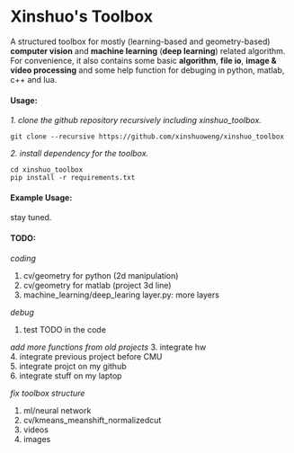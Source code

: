 # Xinshuo's Toolbox
A structured toolbox for mostly (learning-based and geometry-based) **computer vision** and **machine learning** (**deep learning**) related algorithm. For convenience, it also contains some basic **algorithm**, **file io**, **image & video processing** and some help function for debuging in python, matlab, c++ and lua.

#### Usage:

*1. clone the github repository recursively including xinshuo_toolbox.*
~~~shell
git clone --recursive https://github.com/xinshuoweng/xinshuo_toolbox
~~~

*2. install dependency for the toolbox.*
~~~shell
cd xinshuo_toolbox
pip install -r requirements.txt
~~~

#### Example Usage:

stay tuned.


#### TODO:

*coding*
1. cv/geometry for python (2d manipulation)<br>
2. cv/geometry for matlab (project 3d line)<br>
3. machine_learning/deep_learing layer.py: more layers<br>

*debug*
1. test TODO in the code<br>

*add more functions from old projects*
3. integrate hw<br>
4. integrate previous project before CMU<br>
5. integrate projct on my github<br>
6. integrate stuff on my laptop<br>

*fix toolbox structure*
1. ml/neural network<br>
2. cv/kmeans_meanshift_normalizedcut<br>
3. videos
4. images
